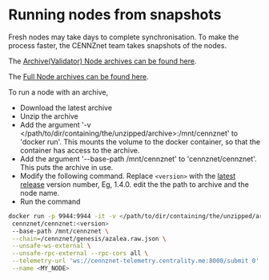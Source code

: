 # Running nodes from snapshots

Fresh nodes may take days to complete synchronisation. To make the process faster, the CENNZnet team takes snapshots of the nodes.

The [Archive(Validator) Node archives can be found here](https://s3-ap-southeast-1.amazonaws.com/cennznet-snapshots.centralityapp.com/azalea/1.2.2/validator/index.html).

The [Full Node archives can be found here](https://s3-ap-southeast-1.amazonaws.com/cennznet-snapshots.centralityapp.com/azalea/1.2.2/fullnode/index.html).

To run a node with an archive,
* Download the latest archive
* Unzip the archive
* Add the argument  '-v </path/to/dir/containing/the/unzipped/archive>:/mnt/cennznet' to 'docker run'. This mounts the volume to the docker container, so that the container has access to the archive.
* Add the argument '--base-path /mnt/cennznet' to 'cennznet/cennznet'. This puts the archive in use.
* Modify the following command. Replace `<version>` with the [latest release](https://github.com/cennznet/cennznet/releases) version number, Eg, 1.4.0. edit the the path to archive and the node name.
* Run the command

```bash
docker run -p 9944:9944 -it -v </path/to/dir/containing/the/unzipped/archive>:/mnt/cennznet \
 cennznet/cennznet:<version>
 --base-path /mnt/cennznet \
 --chain=/cennznet/genesis/azalea.raw.json \
 --unsafe-ws-external \
 --unsafe-rpc-external --rpc-cors all \
 --telemetry-url 'ws://cennznet-telemetry.centrality.me:8000/submit 0' \
 --name <MY_NODE>
```

